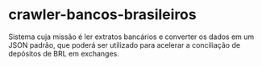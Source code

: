 # crawler-bancos-brasileiros
Sistema cuja missão é ler extratos bancários e converter os dados em um JSON padrão, que poderá ser utilizado para acelerar a conciliação de depósitos de BRL em exchanges.
